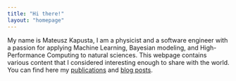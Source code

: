 ```yaml
---
title: "Hi there!"
layout: "homepage"
---
```

My name is Mateusz Kapusta, I am a physicist and a software engineer with a
passion for applying Machine Learning, Bayesian modeling, and High-Performance Computing to natural sciences. 
This webpage contains various content that I considered interesting enough to share with the world.
You can find here my [publications](/publications/) and [blog posts](/posts/).

